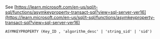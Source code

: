 See [https://learn.microsoft.com/en-us/sql/t-sql/functions/asymkeyproperty-transact-sql?view=sql-server-ver16](https://learn.microsoft.com/en-us/sql/t-sql/functions/asymkeyproperty-transact-sql?view=sql-server-ver16)
```
ASYMKEYPROPERTY (Key_ID , 'algorithm_desc' | 'string_sid' | 'sid')
```
